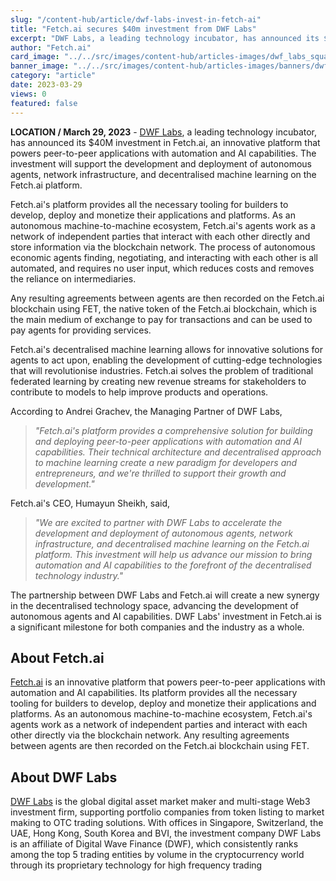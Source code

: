```yaml
---
slug: "/content-hub/article/dwf-labs-invest-in-fetch-ai"
title: "Fetch.ai secures $40m investment from DWF Labs"
excerpt: "DWF Labs, a leading technology incubator, has announced its $40M investment in Fetch.ai, an innovative platform that powers peer-to-peer applications with automation and AI capabilities."
author: "Fetch.ai"
card_image: "../../src/images/content-hub/articles-images/dwf_labs_square.png"
banner_image: "../../src/images/content-hub/articles-images/banners/dwf_labs_fetch_banner.png"
category: "article"
date: 2023-03-29
views: 0
featured: false
---
```


**LOCATION / March 29, 2023** - [DWF Labs](https://www.dwf-labs.com/), a leading technology incubator, has announced its $40M investment in Fetch.ai, an innovative platform that powers peer-to-peer applications with automation and AI capabilities. The investment will support the development and deployment of autonomous agents, network infrastructure, and decentralised machine learning on the Fetch.ai platform.

Fetch.ai's platform provides all the necessary tooling for builders to develop, deploy and monetize their applications and platforms. As an autonomous machine-to-machine ecosystem, Fetch.ai's agents work as a network of independent parties that interact with each other directly and store information via the blockchain network. The process of autonomous economic agents finding, negotiating, and interacting with each other is all automated, and requires no user input, which reduces costs and removes the reliance on intermediaries.

Any resulting agreements between agents are then recorded on the Fetch.ai blockchain using FET, the native token of the Fetch.ai blockchain, which is the main medium of exchange to pay for transactions and can be used to pay agents for providing services.

Fetch.ai's decentralised machine learning allows for innovative solutions for agents to act upon, enabling the development of cutting-edge technologies that will revolutionise industries. Fetch.ai solves the problem of traditional federated learning by creating new revenue streams for stakeholders to contribute to models to help improve products and operations.

According to Andrei Grachev, the Managing Partner of DWF Labs, 

> _\"Fetch.ai's platform provides a comprehensive solution for building and deploying peer-to-peer applications with automation and AI capabilities. Their technical architecture and decentralised approach to machine learning create a new paradigm for developers and entrepreneurs, and we're thrilled to support their growth and development.\"_

Fetch.ai's CEO, Humayun Sheikh, said, 

> _\"We are excited to partner with DWF Labs to accelerate the development and deployment of autonomous agents, network infrastructure, and decentralised machine learning on the Fetch.ai platform. This investment will help us advance our mission to bring automation and AI capabilities to the forefront of the decentralised technology industry.\"_

The partnership between DWF Labs and Fetch.ai will create a new synergy in the decentralised technology space, advancing the development of autonomous agents and AI capabilities. DWF Labs' investment in Fetch.ai is a significant milestone for both companies and the industry as a whole.

## About Fetch.ai

[Fetch.ai](https://fetch.ai/) is an innovative platform that powers peer-to-peer applications with automation and AI capabilities. Its platform provides all the necessary tooling for builders to develop, deploy and monetize their applications and platforms. As an autonomous machine-to-machine ecosystem, Fetch.ai's agents work as a network of independent parties and interact with each other directly via the blockchain network. Any resulting agreements between agents are then recorded on the Fetch.ai blockchain using FET.

## About DWF Labs

[DWF Labs](https://www.dwf-labs.com/) is the global digital asset market maker and multi-stage Web3 investment firm, supporting portfolio companies from token listing to market making to OTC trading solutions. With offices in Singapore, Switzerland, the UAE, Hong Kong, South Korea and BVI, the investment company DWF Labs is an affiliate of Digital Wave Finance (DWF), which consistently ranks among the top 5 trading entities by volume in the cryptocurrency world through its proprietary technology for high frequency trading
